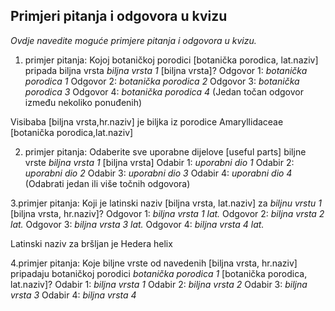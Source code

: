 ## Primjeri pitanja i odgovora u kvizu
_Ovdje navedite moguće primjere pitanja i odgovora u kvizu._  

1. primjer pitanja:
Kojoj botaničkoj porodici [botanička porodica, lat.naziv] pripada biljna vrsta _biljna vrsta 1_ [biljna vrsta]?
    Odgovor 1: _botanička porodica 1_
    Odgovor 2: _botanička porodica 2_
    Odgovor 3: _botanička porodica 3_
    Odgovor 4: _botanička porodica 4_
    (Jedan točan odgovor između nekoliko ponuđenih)

Visibaba [biljna vrsta,hr.naziv] je biljka iz porodice Amaryllidaceae [botanička porodica,lat.naziv]

2. primjer pitanja:
Odaberite sve uporabne dijelove [useful parts] biljne vrste _biljna vrsta 1_ [biljna vrsta]
    Odabir 1: _uporabni dio 1_
    Odabir 2: _uporabni dio 2_
    Odabir 3: _uporabni dio 3_
    Odabir 4: _uporabni dio 4_
    (Odabrati jedan ili više točnih odgovora)

3.primjer pitanja:
Koji je latinski naziv [biljna vrsta, lat.naziv] za _biljnu vrstu 1_ [biljna vrsta, hr.naziv]?
    Odgovor 1: _biljna vrsta 1 lat._
    Odgovor 2: _biljna vrsta 2 lat._
    Odgovor 3: _biljna vrsta 3 lat._
    Odgovor 4: _biljna vrsta 4 lat._

Latinski naziv za bršljan je Hedera helix 

4.primjer pitanja:
Koje biljne vrste od navedenih [biljna vrsta, hr.naziv] pripadaju botaničkoj porodici _botanička porodica 1_ [botanička porodica, lat.naziv]?
    Odabir 1: _biljna vrsta 1_
    Odabir 2: _biljna vrsta 2_
    Odabir 3: _biljna vrsta 3_
    Odabir 4: _biljna vrsta 4_

